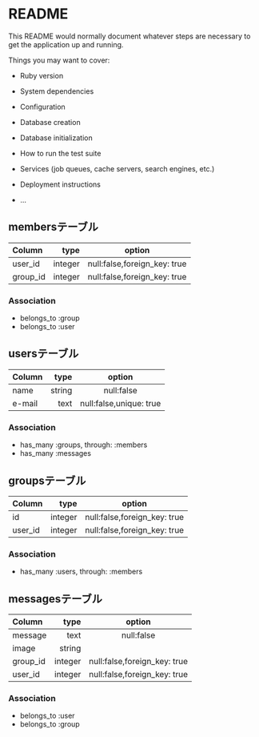 # README

This README would normally document whatever steps are necessary to get the
application up and running.

Things you may want to cover:

* Ruby version

* System dependencies

* Configuration

* Database creation

* Database initialization

* How to run the test suite

* Services (job queues, cache servers, search engines, etc.)

* Deployment instructions

* ...

## membersテーブル

|Column|type|option|
|:-----------|------------:|:------------:|
|user_id|integer|null:false,foreign_key: true|
|group_id|integer|null:false,foreign_key: true|

### Association
- belongs_to :group
- belongs_to :user

## usersテーブル

|Column|type|option|
|:-----------|------------:|:------------:|
|name|string|null:false|
|e-mail|text|null:false,unique: true|

### Association
- has_many :groups, through: :members
- has_many :messages

## groupsテーブル

|Column|type|option|
|:-----------|------------:|:------------:|
|id|integer|null:false,foreign_key: true|
|user_id|integer|null:false,foreign_key: true|

### Association
- has_many :users, through: :members

## messagesテーブル

|Column|type|option|
|:-----------|------------:|:------------:|
|message|text|null:false|
|image|string||
|group_id|integer|null:false,foreign_key: true|
|user_id|integer|null:false,foreign_key: true|

### Association
- belongs_to :user
- belongs_to :group
